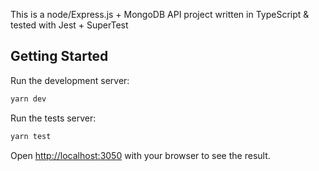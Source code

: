 This is a node/Express.js + MongoDB API project written in TypeScript & tested
with Jest + SuperTest

## Getting Started

Run the development server:

```bash
yarn dev
```

Run the tests server:

```bash
yarn test
```

Open [http://localhost:3050](http://localhost:3050) with your browser to see the
result.

